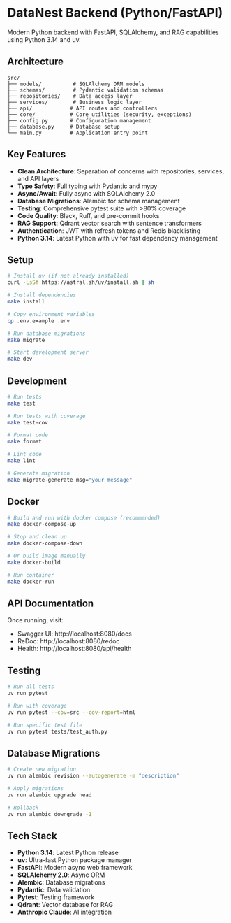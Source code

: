 # DataNest Backend (Python/FastAPI)

Modern Python backend with FastAPI, SQLAlchemy, and RAG capabilities using Python 3.14 and uv.

## Architecture

```
src/
├── models/          # SQLAlchemy ORM models
├── schemas/         # Pydantic validation schemas
├── repositories/    # Data access layer
├── services/        # Business logic layer
├── api/            # API routes and controllers
├── core/           # Core utilities (security, exceptions)
├── config.py       # Configuration management
├── database.py     # Database setup
└── main.py         # Application entry point
```

## Key Features

- **Clean Architecture**: Separation of concerns with repositories, services, and API layers
- **Type Safety**: Full typing with Pydantic and mypy
- **Async/Await**: Fully async with SQLAlchemy 2.0
- **Database Migrations**: Alembic for schema management
- **Testing**: Comprehensive pytest suite with >80% coverage
- **Code Quality**: Black, Ruff, and pre-commit hooks
- **RAG Support**: Qdrant vector search with sentence transformers
- **Authentication**: JWT with refresh tokens and Redis blacklisting
- **Python 3.14**: Latest Python with uv for fast dependency management

## Setup

```bash
# Install uv (if not already installed)
curl -LsSf https://astral.sh/uv/install.sh | sh

# Install dependencies
make install

# Copy environment variables
cp .env.example .env

# Run database migrations
make migrate

# Start development server
make dev
```

## Development

```bash
# Run tests
make test

# Run tests with coverage
make test-cov

# Format code
make format

# Lint code
make lint

# Generate migration
make migrate-generate msg="your message"
```

## Docker

```bash
# Build and run with docker compose (recommended)
make docker-compose-up

# Stop and clean up
make docker-compose-down

# Or build image manually
make docker-build

# Run container
make docker-run
```

## API Documentation

Once running, visit:
- Swagger UI: http://localhost:8080/docs
- ReDoc: http://localhost:8080/redoc
- Health: http://localhost:8080/api/health

## Testing

```bash
# Run all tests
uv run pytest

# Run with coverage
uv run pytest --cov=src --cov-report=html

# Run specific test file
uv run pytest tests/test_auth.py
```

## Database Migrations

```bash
# Create new migration
uv run alembic revision --autogenerate -m "description"

# Apply migrations
uv run alembic upgrade head

# Rollback
uv run alembic downgrade -1
```

## Tech Stack

- **Python 3.14**: Latest Python release
- **uv**: Ultra-fast Python package manager
- **FastAPI**: Modern async web framework
- **SQLAlchemy 2.0**: Async ORM
- **Alembic**: Database migrations
- **Pydantic**: Data validation
- **Pytest**: Testing framework
- **Qdrant**: Vector database for RAG
- **Anthropic Claude**: AI integration
